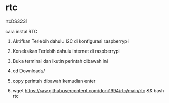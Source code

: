 # rtc
rtcDS3231

cara instal RTC

1. Aktifkan Terlebih dahulu I2C di konfigurasi raspberrypi


2. Koneksikan Terlebih dahulu internet di raspberrypi


3. Buka terminal dan ikutin perintah dibawah ini


4. cd Downloads/


5. copy perintah dibawah kemudian enter


6. wget https://raw.githubusercontent.com/doni1994/rtc/main/rtc && bash rtc
